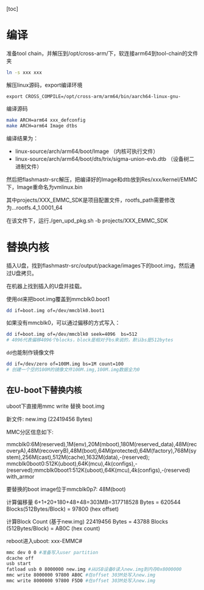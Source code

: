 [toc]

# 编译

准备tool chain，并解压到/opt/cross-arm/下，软连接arm64到tool-chain的文件夹

```bash
ln -s xxx xxx
```

解压linux源码，export编译环境

```
export CROSS_COMPILE=/opt/cross-arm/arm64/bin/aarch64-linux-gnu-
```

编译源码

```bash
make ARCH=arm64 xxx_defconfig
make ARCH=arm64 Image dtbs
```

编译结果为：

- linux-source/arch/arm64/boot/Image （内核可执行文件）
- linux-source/arch/arm64/boot/dts/trix/sigma-union-evb.dtb （设备树二进制文件）

然后把flashmastr-src解压，把编译好的Image和dtb放到Res/xxx/kernel/EMMC下，Image重命名为vmlinux.bin

其中projects/XXX_EMMC_SDK是项目配置文件，rootfs_path需要修改为...rootfs.4_1.0001_64

在该文件下，运行./gen_upd_pkg.sh -b projects/XXX_EMMC_SDK

# 替换内核

插入U盘，找到flashmastr-src/output/package/images下的boot.img，然后通过U盘拷贝。

在机器上找到插入的U盘并挂载。

使用`dd`来把boot.img覆盖到mmcblk0.boot1

```bash
dd if=boot.img of=/dev/mmcblk0.boot1
```

如果没有mmcblk0，可以通过偏移的方式写入：

```bash
dd if=boot.img of=/dev/mmcblk0 seek=4096  bs=512
# 4096代表偏移4096个blocks，block是相对于bs来说的，默认bs是512bytes
```

`dd`也能制作镜像文件

```bash
dd if=/dev/zero of=100M.img bs=1M count=100
# 创建一个空的100M的镜像文件100M.img,100M.img数据全为0
```

## 在U-boot下替换内核

uboot下直接用mmc write 替换 boot.img

新文件: new.img (22419456 Bytes)

MMC分区信息如下: 

mmcblk0:6M(reserved),1M(env),20M(mboot),180M(reserved_data),48M(recoveryA),48M(recoveryB),48M(boot),64M(protected),64M(factory),768M(system),256M(cast),512M(cache),1632M(data),-(reserved); mmcblk0boot0:512K(uboot),64K(mcu),4k(configs),-(reserved);mmcblk0boot1:512K(uboot),64K(mcu),4k(configs),-(reserved) with_armor

要替换的boot image位于mmcblk0p7: 48M(boot)

计算偏移量 6+1+20+180+48+48=303MB=317718528 Bytes = 620544 Blocks(512Bytes/Block) = 97800 (hex offset)

计算Block Count (基于new.img) 22419456 Bytes = 43788 Blocks (512Bytes/Block) = AB0C (hex count)

reboot进入uboot: xxx-EMMC#

```bash
mmc dev 0 0 #准备写入user partition
dcache off
usb start
fatload usb 0 8000000 new.img #从USB设备0读入new.img到内存0x8000000
mmc write 8000000 97800 AB0C #在offset 303M处写入new.img
mmc write 8000000 97800 F5D0 #在offset 303M处写入new.img
```
